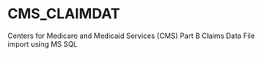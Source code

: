 CMS_CLAIMDAT
============

Centers for Medicare and Medicaid Services (CMS) Part B Claims Data File import using MS SQL 
